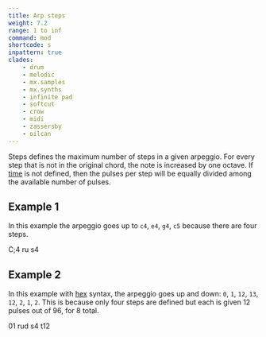 ```yaml
---
title: Arp steps
weight: 7.2
range: 1 to inf
command: mod
shortcode: s
inpattern: true
clades:
    - drum
    - melodic
    - mx.samples
    - mx.synths
    - infinite pad
    - softcut
    - crow
    - midi
    - zassersby
    - oilcan
---
```


Steps defines the maximum number of steps in a given arpeggio. For every step that is not in the original chord, the note is increased by one octave. If [time](#time) is not defined, then the pulses per step will be equally divided among the available number of pulses. 

## Example 1

In this example the arpeggio goes up to `c4`, `e4`, `g4`, `c5` because there are four steps.

<p class="shiny">C;4 ru s4</p>

## Example 2

In this example with [hex](#hex) syntax, the arpeggio goes up and down: `0`, `1`, `12`, `13`, `12`, `2`, `1`, `2`. This is because only four steps are defined but each is given 12 pulses out of 96, for 8 total.

<p class="shiny">01 rud s4 t12</p>

